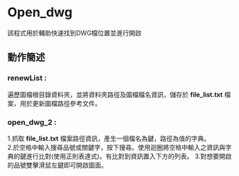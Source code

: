 Open_dwg
===


該程式用於輔助快速找到DWG檔位置並進行開啟

動作簡述
---
    
### **renewList :**  
遍歷圖檔根目錄資料夾，並將資料夾路徑及圖檔檔名資訊，儲存於 **file_list.txt** 檔案，用於更新圖檔路徑參考文件。

### **open_dwg_2 :**
1.抓取 **file_list.txt** 檔案路徑資訊，產生一個檔名為鍵，路徑為值的字典。  
2.於空格中輸入搜尋品號或關鍵字，按下搜尋。使用迴圈將空格中輸入之資訊與字典的鍵進行比對(使用正則表達式)。有比對到資訊置入下方的列表。
3.對想要開啟的品號雙擊滑鼠左鍵即可開啟圖面。





